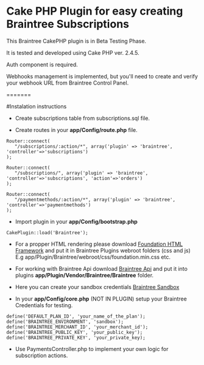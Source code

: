# Cake PHP Plugin for easy creating Braintree Subscriptions

This Braintree CakePHP plugin is in Beta Testing Phase. 

It is tested and developed using Cake PHP ver. 2.4.5.

Auth component is required.

Webhooks management is implemented, but you'll need to create and verify your webhook URL from Braintree Control Panel.

=======

#Instalation instructions

* Create subscriptions table from subscriptions.sql file.

* Create routes in your **app/Config/route.php** file.
```
Router::connect(
   "/subscriptions/:action/*", array('plugin' => 'braintree', 'controller'=>'subscriptions')
);

Router::connect(
   "/subscriptions/", array('plugin' => 'braintree', 'controller'=>'subscriptions', 'action'=>'orders')
);

Router::connect(
   "/paymentmethods/:action/*", array('plugin' => 'braintree', 'controller'=>'paymentmethods')
);
```
* Import plugin in your **app/Config/bootstrap.php**

```
CakePlugin::load('Braintree');
```
* For a propper HTML rendering please download [Foundation HTML Framework](http://foundation.zurb.com/develop/download.html) and put it in Braintree Plugins webroot folders (css and js)
E.g app/Plugin/Braintree/webroot/css/foundation.min.css etc.

* For working with Braintree Api download [Braintree Api](https://developers.braintreepayments.com/javascript+php/start/hello-server) and put it into plugins **app/Plugin/Vendor/Braintree/Braintree** folder.

* Here you can create your sandbox credentials [Braintree Sandbox](https://www.braintreepayments.com/get-started)

* In your **app/Config/core.php** (NOT IN PLUGIN) setup your Braintree Credentials for testing.
```
define('DEFAULT_PLAN_ID', 'your_name_of_the_plan');
define('BRAINTREE_ENVIRONMENT', 'sandbox');
define('BRAINTREE_MERCHANT_ID', 'your_merchant_id');
define('BRAINTREE_PUBLIC_KEY', 'your_public_key');
define('BRAINTREE_PRIVATE_KEY', 'your_private_key);
```
* Use PaymentsController.php to implement your own logic for subscription actions.